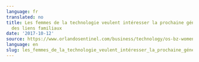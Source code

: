 ```yaml
---
language: fr
translated: no
title: Les femmes de la technologie veulent intéresser la prochaine génération au-delà
  des liens familiaux
date: '2017-10-12'
source: https://www.orlandosentinel.com/business/technology/os-bz-women-technology-challenges-20171012-story.html
language: en
slug: les_femmes_de_la_technologie_veulent_intéresser_la_prochaine_génération_au_delà_des_liens_familiaux
---
```




